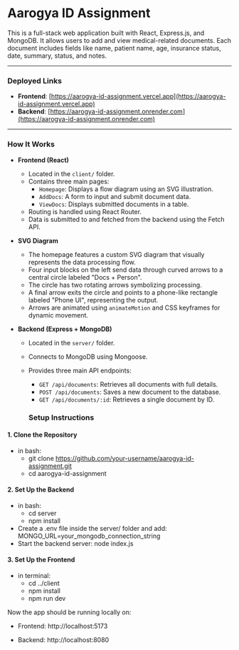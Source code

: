 # Aarogya ID Assignment

This is a full-stack web application built with React, Express.js, and MongoDB. It allows users to add and view medical-related documents. Each document includes fields like name, patient name, age, insurance status, date, summary, status, and notes.

---

### Deployed Links

- **Frontend**: [https://aarogya-id-assignment.vercel.app](https://aarogya-id-assignment.vercel.app)  
- **Backend**: [https://aarogya-id-assignment.onrender.com](https://aarogya-id-assignment.onrender.com)

---

### How It Works

- **Frontend (React)**
  - Located in the `client/` folder.
  - Contains three main pages:
    - `Homepage`: Displays a flow diagram using an SVG illustration.
    - `AddDocs`: A form to input and submit document data.
    - `ViewDocs`: Displays submitted documents in a table.
  - Routing is handled using React Router.
  - Data is submitted to and fetched from the backend using the Fetch API.

- **SVG Diagram**
  - The homepage features a custom SVG diagram that visually represents the data processing flow.
  - Four input blocks on the left send data through curved arrows to a central circle labeled "Docs + Person".
  - The circle has two rotating arrows symbolizing processing.
  - A final arrow exits the circle and points to a phone-like rectangle labeled "Phone UI", representing the output.
  - Arrows are animated using `animateMotion` and CSS keyframes for dynamic movement.

- **Backend (Express + MongoDB)**
  - Located in the `server/` folder.
  - Connects to MongoDB using Mongoose.
  - Provides three main API endpoints:
    - `GET /api/documents`: Retrieves all documents with full details.
    - `POST /api/documents`: Saves a new document to the database.
    - `GET /api/documents/:id`: Retrieves a single document by ID.
   
    ### Setup Instructions

#### 1. Clone the Repository

- in bash:
  - git clone https://github.com/your-username/aarogya-id-assignment.git
  - cd aarogya-id-assignment

#### 2. Set Up the Backend

- in bash:
  - cd server
  - npm install
- Create a .env file inside the server/ folder and add: MONGO_URL=your_mongodb_connection_string
- Start the backend server: node index.js

#### 3. Set Up the Frontend

- in terminal:
  - cd ../client
  - npm install
  - npm run dev

Now the app should be running locally on:

- Frontend: http://localhost:5173

- Backend: http://localhost:8080
